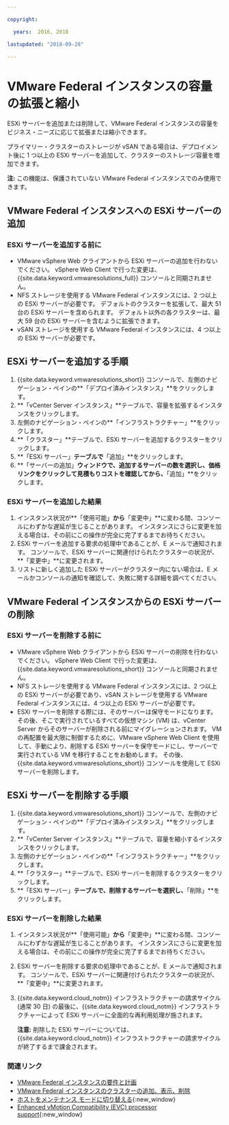 ```yaml
---

copyright:

  years:  2016, 2018

lastupdated: "2018-09-28"

---
```


# VMware Federal インスタンスの容量の拡張と縮小

ESXi サーバーを追加または削除して、VMware Federal インスタンスの容量をビジネス・ニーズに応じて拡張または縮小できます。

プライマリー・クラスターのストレージが vSAN である場合は、デプロイメント後に 1 つ以上の ESXi サーバーを追加して、クラスターのストレージ容量を増加できます。

**注:** この機能は、保護されていない VMware Federal インスタンスでのみ使用できます。

## VMware Federal インスタンスへの ESXi サーバーの追加

### ESXi サーバーを追加する前に

* VMware vSphere Web クライアントから ESXi サーバーの追加を行わないでください。 vSphere Web Client で行った変更は、{{site.data.keyword.vmwaresolutions_full}} コンソールと同期されません。
* NFS ストレージを使用する VMware Federal インスタンスには、2 つ以上の ESXi サーバーが必要です。 デフォルトのクラスターを拡張して、最大 51 台の ESXi サーバーを含められます。 デフォルト以外の各クラスターは、最大 59 台の ESXi サーバーを含むように拡張できます。
* vSAN ストレージを使用する VMware Federal インスタンスには、4 つ以上の ESXi サーバーが必要です。

## ESXi サーバーを追加する手順

1. {{site.data.keyword.vmwaresolutions_short}} コンソールで、左側のナビゲーション・ペインの**「デプロイ済みインスタンス」**をクリックします。
2. **「vCenter Server インスタンス」**テーブルで、容量を拡張するインスタンスをクリックします。
3. 左側のナビゲーション・ペインの**「インフラストラクチャー」**をクリックします。
4. **「クラスター」**テーブルで、ESXi サーバーを追加するクラスターをクリックします。
5. **「ESXi サーバー」**テーブルで**「追加」**をクリックします。
6. **「サーバーの追加」**ウィンドウで、追加するサーバーの数を選択し、価格リンクをクリックして見積もりコストを確認してから、**「追加」**をクリックします。

### ESXi サーバーを追加した結果

1. インスタンス状況が**「使用可能」**から**「変更中」**に変わる間、コンソールにわずかな遅延が生じることがあります。 インスタンスにさらに変更を加える場合は、その前にこの操作が完全に完了するまでお待ちください。
2. ESXi サーバーを追加する要求の処理中であることが、E メールで通知されます。 コンソールで、ESXi サーバーに関連付けられたクラスターの状況が、**「変更中」**に変更されます。
3. リストに新しく追加した ESXi サーバーがクラスター内にない場合は、E メールかコンソールの通知を確認して、失敗に関する詳細を調べてください。

## VMware Federal インスタンスからの ESXi サーバーの削除

### ESXi サーバーを削除する前に

* VMware vSphere Web クライアントから ESXi サーバーの削除を行わないでください。 vSphere Web Client で行った変更は、{{site.data.keyword.vmwaresolutions_short}} コンソールと同期されません。
* NFS ストレージを使用する VMware Federal インスタンスには、2 つ以上の ESXi サーバーが必要であり、vSAN ストレージを使用する VMware Federal インスタンスには、4 つ以上の ESXi サーバーが必要です。
* ESXi サーバーを削除する際には、そのサーバーは保守モードになります。その後、そこで実行されているすべての仮想マシン (VM) は、vCenter Server からそのサーバーが削除される前にマイグレーションされます。 VM の再配置を最大限に制御するために、VMware vSphere Web Client を使用して、手動により、削除する ESXi サーバーを保守モードにし、サーバーで実行されている VM を移行することをお勧めします。 その後、{{site.data.keyword.vmwaresolutions_short}} コンソールを使用して ESXi サーバーを削除します。

## ESXi サーバーを削除する手順

1. {{site.data.keyword.vmwaresolutions_short}} コンソールで、左側のナビゲーション・ペインの**「デプロイ済みインスタンス」**をクリックします。
2. **「vCenter Server インスタンス」**テーブルで、容量を縮小するインスタンスをクリックします。
3. 左側のナビゲーション・ペインの**「インフラストラクチャー」**をクリックします。
4. **「クラスター」**テーブルで、ESXi サーバーを削除するクラスターをクリックします。
5. **「ESXi サーバー」**テーブルで、削除するサーバーを選択し、**「削除」**をクリックします。

### ESXi サーバーを削除した結果

1. インスタンス状況が**「使用可能」**から**「変更中」**に変わる間、コンソールにわずかな遅延が生じることがあります。 インスタンスにさらに変更を加える場合は、その前にこの操作が完全に完了するまでお待ちください。
2. ESXi サーバーを削除する要求の処理中であることが、E メールで通知されます。 コンソールで、ESXi サーバーに関連付けられたクラスターの状況が、**「変更中」**に変更されます。
3. {{site.data.keyword.cloud_notm}} インフラストラクチャーの請求サイクル (通常 30 日) の最後に、{{site.data.keyword.cloud_notm}} インフラストラクチャーによって ESXi サーバーに全面的な再利用処理が施されます。

   **注意:** 削除した ESXi サーバーについては、 {{site.data.keyword.cloud_notm}} インフラストラクチャーの請求サイクルが終了するまで課金されます。

### 関連リンク

* [VMware Federal インスタンスの要件と計画](vc_fed_planning.html)
* [VMware Federal インスタンスのクラスターの追加、表示、削除](fed_addviewdeleteclusters.html)
* [ホストをメンテナンス モードに切り替える](http://pubs.vmware.com/vsphere-60/index.jsp?topic=%2Fcom.vmware.vsphere.resmgmt.doc%2FGUID-8F705E83-6788-42D4-93DF-63A2B892367F.html){:new_window}
* [Enhanced vMotion Compatibility (EVC) processor support](https://kb.vmware.com/selfservice/microsites/search.do?language=en_US&cmd=displayKC&externalId=1003212){:new_window}

